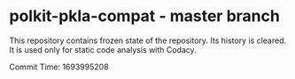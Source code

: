 # polkit-pkla-compat - master branch

This repository contains frozen state of the repository.
Its history is cleared. It is used only for static code
analysis with Codacy.

Commit Time: 1693995208